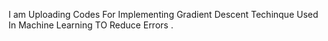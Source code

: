 I am Uploading Codes For Implementing Gradient Descent Techinque Used In Machine Learning TO Reduce Errors .
